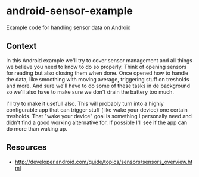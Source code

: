 android-sensor-example
======================

Example code for handling sensor data on Android

## Context

In this Android example we'll try to cover sensor management and all things we believe you need to
know to do so properly. Think of opening sensors for reading but also closing them when done. Once
opened how to handle the data, like smoothing with moving average, triggering stuff on tresholds
and more. And sure we'll have to do some of these tasks in de background so we'll also have to make
sure we don't drain the battery too much.

I'll try to make it usefull also. This will probably turn into a highly configurable app that can
trigger stuff (like wake your device) one certain tresholds. That "wake your device" goal is
something I personally need and didn't find a good working alternative for. If possible I'll see
if the app can do more than waking up.

## Resources

* http://developer.android.com/guide/topics/sensors/sensors_overview.html




